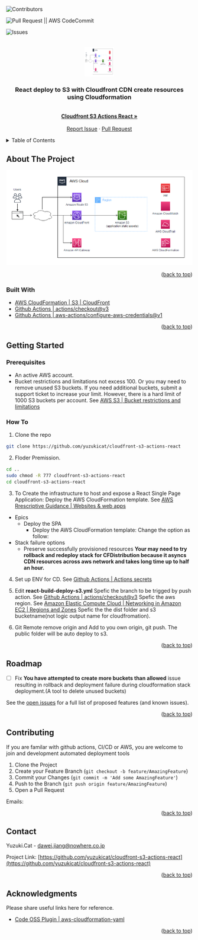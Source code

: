 <div id="top"></div>

![Contributors][contributors-shield]

![Pull Request || AWS CodeCommit][pull-request-shield]

![Issues][issues-shield]

<!-- PROJECT LOGO -->
<br />
<div align="center">
  <a href="https://github.com/yuzukicat/cloudfront-s3-actions-react">
    <img src="./cloudfront-s3-actions-react.png" alt="React deploy to S3 with Cloudfront CDN create resources using Cloudformation" width="80" height="80">
  </a>

  <h3 align="center">React deploy to S3 with Cloudfront CDN create resources using Cloudformation</h3>

  <p align="center">
    <br />
    <a href="https://github.com/yuzukicat/cloudfront-s3-actions-react"><strong>Cloudfront S3 Actions React »</strong></a>
    <br />
    <br />
    <a href="https://github.com/yuzukicat/cloudfront-s3-actions-react/issues">Report Issue</a>
    ·
    <a href="https://github.com/yuzukicat/cloudfront-s3-actions-react/pulls">Pull Request</a>
  </p>
</div>

<!-- TABLE OF CONTENTS -->
<details>
  <summary>Table of Contents</summary>
  <ol>
    <li>
      <a href="#about-the-project">About The Project</a>
      <ul>
        <li><a href="#built-with">Built With</a></li>
      </ul>
    </li>
    <li>
      <a href="#getting-started">Getting Started</a>
      <ul>
        <li><a href="#prerequisites">Prerequisites</a></li>
        <li><a href="#installation">How To</a></li>
      </ul>
    </li>
    <li><a href="#roadmap">Roadmap</a></li>
    <li><a href="#contributing">Contributing</a></li>
    <li><a href="#contact">Contact</a></li>
    <li><a href="#acknowledgments">Acknowledgments</a></li>
  </ol>
</details>

<!-- ABOUT THE PROJECT -->
## About The Project

[![React deploy to S3 with Cloudfront CDN create resources using Cloudformation][product-screenshot]](./cloudfront-s3-actions-react.png)

<p align="right">(<a href="#top">back to top</a>)</p>

### Built With

* [AWS CloudFormation | S3 | CloudFront](https://docs.aws.amazon.com/prescriptive-guidance/latest/patterns/deploy-a-react-based-single-page-application-to-amazon-s3-and-cloudfront.html)
* [Github Actions | actions/checkout@v3](https://github.com/actions/checkout)
* [Github Actions | aws-actions/configure-aws-credentials@v1](https://github.com/aws-actions/configure-aws-credentials)

<p align="right">(<a href="#top">back to top</a>)</p>

<!-- GETTING STARTED -->
## Getting Started

### Prerequisites

* An active AWS account.
* Bucket restrictions and limitations not excess 100. Or you may need to remove unused S3 buckets. If you need additional buckets, submit a support ticket to increase your limit. However, there is a hard limit of 1000 S3 buckets per account. See [AWS S3 | Bucket restrictions and limitations](https://docs.aws.amazon.com/AmazonS3/latest/userguide/BucketRestrictions.html)

### How To

1. Clone the repo
```sh
git clone https://github.com/yuzukicat/cloudfront-s3-actions-react
```

2. Floder Premission.
```sh
cd ..
sudo chmod -R 777 cloudfront-s3-actions-react
cd cloudfront-s3-actions-react
```

3. To Create the infrastructure to host and expose a React Single Page Application:
Deploy the AWS CloudFormation template.
See [AWS Rrescriptive Guidance | Websites & web apps](https://docs.aws.amazon.com/prescriptive-guidance/latest/patterns/deploy-a-react-based-single-page-application-to-amazon-s3-and-cloudfront.html)
- Epics
  - Deploy the SPA
    - Deploy the AWS CloudFormation template: Change the option as follow:
- Stack failure options
  - Preserve successfully provisioned resources
**Your may need to try rollback and redeploy stack for CFDistribution because it asyncs CDN resources across aws network and takes long time up to half an hour.**

4. Set up ENV for CD.
See [Github Actions | Actions secrets](https://github.com/yuzukicat/cloudfront-s3-actions-react/settings/secrets/actions)

5. Edit **react-build-deploy-s3.yml**
Spefic the branch to be trigged by push action.
See [Github Actions | actions/checkout@v3](https://github.com/actions/checkout)
Spefic the aws region.
See [Amazon Elastic Compute Cloud | Networking in Amazon EC2 | Regions and Zones](https://docs.aws.amazon.com/AWSEC2/latest/UserGuide/using-regions-availability-zones.html)
Spefic the the dist folder and s3 bucketname(not logic output name for cloudfromation).

6. Git Remote remove origin and Add to you own origin, git push. The public folder will be auto deploy to s3.

<p align="right">(<a href="#top">back to top</a>)</p>

<!-- ROADMAP -->
## Roadmap

- [ ] Fix **You have attempted to create more buckets than allowed** issue resulting in rollback and deployment failure during cloudformation stack deployment.(A tool to delete unused buckets)

See the [open issues](https://github.com/yuzukicat/cloudfront-s3-actions-react/issues) for a full list of proposed features (and known issues).

<p align="right">(<a href="#top">back to top</a>)</p>

<!-- CONTRIBUTING -->
## Contributing

If you are familar with github actions, CI/CD or AWS, you are welcome to join and development automated deployment tools

1. Clone the Project
2. Create your Feature Branch (`git checkout -b feature/AmazingFeature`)
3. Commit your Changes (`git commit -m 'Add some AmazingFeature'`)
4. Push to the Branch (`git push origin feature/AmazingFeature`)
5. Open a Pull Request

Emails:

<p align="right">(<a href="#top">back to top</a>)</p>

<!-- CONTACT -->
## Contact

Yuzuki.Cat - dawei.jiang@nowhere.co.jp

Project Link: [https://github.com/yuzukicat/cloudfront-s3-actions-react](https://github.com/yuzukicat/cloudfront-s3-actions-react)

<p align="right">(<a href="#top">back to top</a>)</p>

<!-- ACKNOWLEDGMENTS -->
## Acknowledgments

Please share useful links here for reference.

* [Code OSS Plugin | aws-cloudformation-yaml](https://marketplace.visualstudio.com/items?itemName=DanielThielking.aws-cloudformation-yaml)

<p align="right">(<a href="#top">back to top</a>)</p>

<!-- MARKDOWN LINKS & IMAGES -->
<!-- https://www.markdownguide.org/basic-syntax/#reference-style-links -->
[contributors-shield]: https://img.shields.io/github/contributors/othneildrew/Best-README-Template.svg?style=for-the-badge
[contributors-url]: https://eyesjapan.atlassian.net/jira/software/projects/FOODAI/boards/231
[pull-request-shield]: https://img.shields.io/github/forks/othneildrew/Best-README-Template.svg?style=for-the-badge
[pull-request-url]: https://github.com/yuzukicat/cloudfront-s3-actions-react/pulls
[issues-shield]: https://img.shields.io/github/issues/othneildrew/Best-README-Template.svg?style=for-the-badge
[issues-url]: https://github.com/yuzukicat/cloudfront-s3-actions-react/issues
[license-shield]: https://img.shields.io/github/license/othneildrew/Best-README-Template.svg?style=for-the-badge
[product-screenshot]: ./cloudfront-s3-actions-react.png
